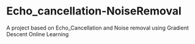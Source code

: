 # Echo_cancellation-NoiseRemoval
A project based on Echo_Cancellation and Noise removal using Gradient Descent Online Learning

